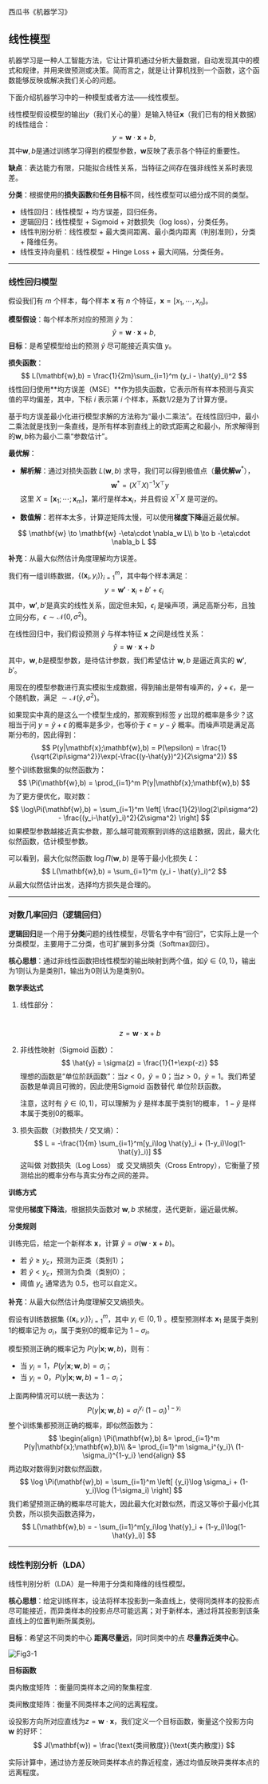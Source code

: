 西瓜书《机器学习》

## 线性模型

机器学习是一种人工智能方法，它让计算机通过分析大量数据，自动发现其中的模式和规律，并用来做预测或决策。简而言之，就是让计算机找到一个函数，这个函数能够反映或解决我们关心的问题。

下面介绍机器学习中的一种模型或者方法——线性模型。

线性模型假设模型的输出$y$（我们关心的量）是输入特征$\mathbf{x}$（我们已有的相关数据）的线性组合：
$$
y=\mathbf{w}\cdot \mathbf{x} + b,
$$
其中$\mathbf{w},b$是通过训练学习得到的模型参数，$\mathbf{w}$反映了表示各个特征的重要性。

**缺点**：表达能力有限，只能拟合线性关系，当特征之间存在强非线性关系时表现差。

**分类**：根据使用的**损失函数**和**任务目标**不同，线性模型可以细分成不同的类型。

- 线性回归：线性模型 + 均方误差，回归任务。
- 逻辑回归：线性模型 + Sigmoid + 对数损失（log loss），分类任务。
- 线性判别分析：线性模型 + 最大类间距离、最小类内距离（判别准则），分类 + 降维任务。
- 线性支持向量机：线性模型 + Hinge Loss + 最大间隔，分类任务。



----

### 线性回归模型

假设我们有 $m$ 个样本，每个样本 $\mathbf{x}$ 有 $n$ 个特征，$\mathbf{x}=[x_1,\cdots,x_n]$。

**模型假设**：每个样本所对应的预测 $\hat{y}$ 为：
$$
\hat{y}=\mathbf{w}\cdot \mathbf{x} + b,
$$
**目标**：是希望模型给出的预测 $\hat{y}$ 尽可能接近真实值 $y$。

**损失函数**：
$$
L(\mathbf{w},b) = \frac{1}{2m}\sum_{i=1}^m (y_i - \hat{y}_i)^2
$$
线性回归使用**均方误差（MSE）**作为损失函数，它表示所有样本预测与真实值的平均偏差，其中，下标 $i$ 表示第 $i$ 个样本，系数$1/2$是为了计算方便。

基于均方误差最小化进行模型求解的方法称为“最小二乘法”。在线性回归中，最小二乘法就是找到一条直线，是所有样本到直线上的欧式距离之和最小，所求解得到的$\mathbf{w},b$称为最小二乘“参数估计”。

**最优解**：

- **解析解**：通过对损失函数 $L(\mathbf{w},b)$ 求导，我们可以得到极值点（**最优解**$\mathbf{w}^*$），
  $$
  \mathbf{w}^* = (X^\top X)^{-1} X^\top y
  $$
  这里 $X = [\mathbf{x}_1;\cdots; \mathbf{x}_m]$，第$i$行是样本$\mathbf{x}_i$，并且假设 $X^\top X$ 是可逆的。

- **数值解**：若样本太多，计算逆矩阵太慢，可以使用**梯度下降**逼近最优解。

$$
\mathbf{w} \to \mathbf{w} -\eta\cdot \nabla_w L\\
b \to b -\eta\cdot \nabla_b L
$$



**补充**：从最大似然估计角度理解均方误差。

我们有一组训练数据，$\{(\mathbf{x}_i,y_i)\}_{i=1}^m$，其中每个样本满足：
$$
y = \mathbf{w'}\cdot \mathbf{x}_i + b' + \epsilon_i
$$
其中，$\mathbf{w'},b'$是真实的线性关系，固定但未知，$\epsilon_i$ 是噪声项，满足高斯分布，且独立同分布，$\epsilon\sim \mathcal{N}(0,\sigma^2)$。

在线性回归中，我们假设预测 $\hat{y}$ 与样本特征 $\mathbf{x}$ 之间是线性关系：
$$
\hat{y} = \mathbf{w}\cdot \mathbf{x} + b
$$
其中，$\mathbf{w},b$是模型参数，是待估计参数，我们希望估计 $\mathbf{w},b$ 是逼近真实的 $\mathbf{w'},b'$。

用现在的模型参数进行真实模拟生成数据，得到输出是带有噪声的，$\hat{y}+\epsilon$，是一个随机数，满足 $\sim \mathcal{N}(\hat{y},\sigma^2)$。

如果现实中真的是这么一个模型生成的，那观察到标签 $y$ 出现的概率是多少？这相当于问 $y=\hat{y}+\epsilon$ 的概率是多少，也等价于 $\epsilon=y-\hat{y}$ 概率。而噪声项是满足高斯分布的，因此得到：
$$
P(y|\mathbf{x};\mathbf{w},b) = P(\epsilon) = \frac{1}{\sqrt{2\pi\sigma^2}}\exp(-\frac{(y-\hat{y})^2}{2\sigma^2})
$$
整个训练数据集的似然函数为：
$$
\Pi(\mathbf{w},b) = \prod_{i=1}^m P(y|\mathbf{x};\mathbf{w},b)
$$
为了更方便优化，取对数：
$$
\log\Pi(\mathbf{w},b) = \sum_{i=1}^m \left[ \frac{1}{2}\log(2\pi\sigma^2) - \frac{(y_i-\hat{y}_i)^2}{2\sigma^2}  \right]
$$
如果模型参数越接近真实参数，那么越可能观察到训练的这组数据，因此，最大化似然函数，估计模型参数。

可以看到，最大化似然函数 $\log\Pi(\mathbf{w},b)$ 是等于最小化损失 $L$：
$$
L(\mathbf{w},b) = \sum_{i=1}^m (y_i - \hat{y}_i)^2
$$
从最大似然估计出发，选择均方损失是合理的。



----

### 对数几率回归（逻辑回归）

**逻辑回归**是一个用于**分类**问题的线性模型，尽管名字中有“回归”，它实际上是一个分类模型，主要用于二分类，也可扩展到多分类（Softmax回归）。

**核心思想**：通过非线性函数把线性模型的输出映射到两个值，如$\hat{y}\in \{0,1\}$，输出为1则认为是类别1，输出为0则认为是类别0。 



**数学表达式**

1. 线性部分：

   ​	
   $$
   z = \mathbf{w}\cdot \mathbf{x} + b
   $$

2. 非线性映射（Sigmoid 函数）：
   $$
   \hat{y} = \sigma(z) = \frac{1}{1+\exp(-z)}
   $$
   理想的函数是“单位阶跃函数”：当$z<0$，$\hat{y}=0$；当$z>0$，$\hat{y}=1$。我们希望函数是单调且可微的，因此使用Sigmoid 函数替代 单位阶跃函数。

   注意，这时有 $\hat{y}\in (0,1)$，可以理解为 $\hat{y}$ 是样本属于类别1的概率， $1-\hat{y}$ 是样本属于类别0的概率。

3. 损失函数（对数损失 / 交叉熵）：
   $$
   L = -\frac{1}{m} \sum_{i=1}^m[y_i\log \hat{y}_i +  (1-y_i)\log(1-\hat{y}_i)]
   $$
   这叫做 对数损失（Log Loss） 或 交叉熵损失（Cross Entropy），它衡量了预测给出的概率分布与真实分布之间的差异。



**训练方式**

常使用**梯度下降法**，根据损失函数对 $\mathbf{w},b$ 求梯度，迭代更新，逼近最优解。



**分类规则**

训练完后，给定一个新样本 $\mathbf{x}$，计算 $\hat{y} = \sigma(\mathbf{w}\cdot \mathbf{x} + b)$。

- 若 $\hat{y}\ge y_c$，预测为正类（类别1）；
- 若 $\hat{y}< y_c$，预测为负类（类别0）；
- 阈值 $y_c$ 通常选为 $0.5$，也可以自定义。



**补充**：从最大似然估计角度理解交叉熵损失。

假设有训练数据集 $\{(\mathbf{x}_i,y_i)\}_{i=1}^m$，其中 $y_i\in (0,1)$ 。模型预测样本 $\mathbf{x}_1$ 是属于类别1的概率记为 $\sigma_i$，属于类别0的概率记为 $1-\sigma_i$。

模型预测正确的概率记为 $P(y|\mathbf{x};\mathbf{w},b)$，则有：

- 当 $y_i=1$，$P(y|\mathbf{x};\mathbf{w},b) = \sigma_i$；
- 当 $y_i=0$，$P(y|\mathbf{x};\mathbf{w},b) = 1-\sigma_i$；

上面两种情况可以统一表达为：
$$
P(y|\mathbf{x};\mathbf{w},b) = \sigma_i^{y_i}\ (1-\sigma_i)^{1-y_i}
$$
整个训练集都预测正确的概率，即似然函数为：
$$
\begin{align}
\Pi(\mathbf{w},b) &= \prod_{i=1}^m P(y|\mathbf{x};\mathbf{w},b)\\
&= \prod_{i=1}^m \sigma_i^{y_i}\ (1-\sigma_i)^{1-y_i}
\end{align}
$$
两边取对数得到对数似然函数，
$$
\log \Pi(\mathbf{w},b) = \sum_{i=1}^m \left[ {y_i}\log \sigma_i + (1-y_i)\log (1-\sigma_i) \right]
$$
我们希望预测正确的概率尽可能大，因此最大化对数似然，而这又等价于最小化其负数，所以损失函数选择为，
$$
L(\mathbf{w},b) = - \sum_{i=1}^m[y_i\log \hat{y}_i +  (1-y_i)\log(1-\hat{y}_i)]
$$

-----

### 线性判别分析（LDA）

线性判别分析（LDA）是一种用于分类和降维的线性模型。

**核心思想**：给定训练样本，设法将样本投影到一条直线上，使得同类样本的投影点尽可能接近，而异类样本的投影点尽可能远离；对于新样本，通过将其投影到该条直线上的位置判断所属类别。

**目标**：希望这不同类的中心 **距离尽量远**，同时同类中的点 **尽量靠近类中心**。

![Fig3-1](./Fig3/Fig3-1.png)



**目标函数**

类内散度矩阵 ：衡量同类样本之间的聚集程度.

类间散度矩阵：衡量不同类样本之间的远离程度。

设投影方向所对应直线为$z=\mathbf{w}\cdot \mathbf{x}$，我们定义一个目标函数，衡量这个投影方向 $\mathbf{w}$ 的好坏：
$$
J(\mathbf{w}) =  \frac{\text{类间散度}}{\text{类内散度}}
$$


















实际计算中，通过协方差反映同类样本点的靠近程度，通过均值反映异类样本点的远离程度。

